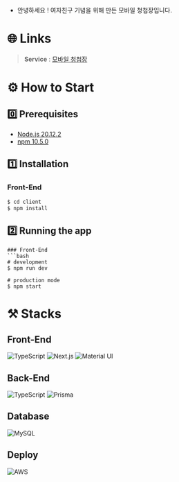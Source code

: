 - 안녕하세요 ! 여자친구 기념을 위해 만든 모바일 청첩장입니다.

# 🌐 Links

> **Service** : [모바일 청첩장](https://link-u.shop) <br>

# ⚙️ How to Start

## 0️⃣ Prerequisites

- [Node.js 20.12.2](https://nodejs.org/en/download/package-manager/)
- [npm 10.5.0](https://www.npmjs.com/package/npm/v/10.5.2)

## 1️⃣ Installation

### Front-End

```bash
$ cd client
$ npm install
```

## 2️⃣ Running the app

````
### Front-End
```bash
# development
$ npm run dev

# production mode
$ npm start
````

# ⚒️ Stacks

## Front-End

![TypeScript](https://img.shields.io/badge/TypeScript-3178C6?style=for-the-badge&logo=TypeScript&logoColor=white)
![Next.js](https://img.shields.io/badge/Next.js-000000?style=for-the-badge&logo=Next.js&logoColor=white)
![Material UI](https://img.shields.io/badge/Material%20UI-007FFF?style=for-the-badge&logo=MUI&logoColor=white)

## Back-End

![TypeScript](https://img.shields.io/badge/TypeScript-3178C6?style=for-the-badge&logo=TypeScript&logoColor=white)
![Prisma](https://img.shields.io/badge/Prisma-3982CE?style=for-the-badge&logo=Prisma&logoColor=white)

## Database

![MySQL](https://img.shields.io/badge/MySQL-4479A1?style=for-the-badge&logo=MySQL&logoColor=white)

## Deploy

![AWS](https://img.shields.io/badge/AWS-232F3E?style=for-the-badge&logo=AmazonAWS&logoColor=white)
